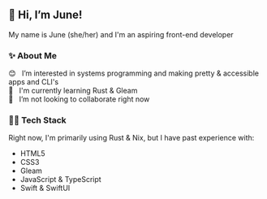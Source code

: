 ## 👋 Hi, I’m June!

My name is June (she/her) and I'm an aspiring front-end developer

### ✨ About Me

😊 &nbsp; I’m interested in systems programming and making pretty & accessible apps and CLI's\
🌱 &nbsp; I'm currently learning Rust & Gleam\
💖 &nbsp; I’m not looking to collaborate right now

### 👩‍💻 Tech Stack
Right now, I'm primarily using Rust & Nix, but I have past experience with:
* HTML5
* CSS3
* Gleam
* JavaScript & TypeScript
* Swift & SwiftUI
